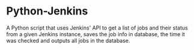 # Python-Jenkins
A Python script that uses Jenkins' API to get a list of jobs and their status from a given Jenkins instance, saves the job info in database, the time it was checked and outputs all jobs in the database.
